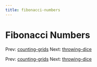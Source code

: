 ```yaml
---
title: fibonacci-numbers
---
```




# Fibonacci Numbers

Prev: [counting-grids](counting-grids.md) Next:
[throwing-dice](throwing-dice.md)

Prev: [counting-grids](counting-grids.md) Next:
[throwing-dice](throwing-dice.md)
